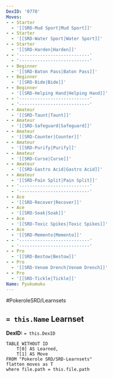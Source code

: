 ```yaml
---
DexID: '0770'
Moves:
- - Starter
  - '[[SRD-Mud Sport|Mud Sport]]'
- - Starter
  - '[[SRD-Water Sport|Water Sport]]'
- - Starter
  - '[[SRD-Harden|Harden]]'
- - '---------------------------'
  - '---------------------------'
- - Beginner
  - '[[SRD-Baton Pass|Baton Pass]]'
- - Beginner
  - '[[SRD-Bide|Bide]]'
- - Beginner
  - '[[SRD-Helping Hand|Helping Hand]]'
- - '---------------------------'
  - '---------------------------'
- - Amateur
  - '[[SRD-Taunt|Taunt]]'
- - Amateur
  - '[[SRD-Safeguard|Safeguard]]'
- - Amateur
  - '[[SRD-Counter|Counter]]'
- - Amateur
  - '[[SRD-Purify|Purify]]'
- - Amateur
  - '[[SRD-Curse|Curse]]'
- - Amateur
  - '[[SRD-Gastro Acid|Gastro Acid]]'
- - Amateur
  - '[[SRD-Pain Split|Pain Split]]'
- - '---------------------------'
  - '---------------------------'
- - Ace
  - '[[SRD-Recover|Recover]]'
- - Ace
  - '[[SRD-Soak|Soak]]'
- - Ace
  - '[[SRD-Toxic Spikes|Toxic Spikes]]'
- - Ace
  - '[[SRD-Memento|Memento]]'
- - '---------------------------'
  - '---------------------------'
- - Pro
  - '[[SRD-Bestow|Bestow]]'
- - Pro
  - '[[SRD-Venom Drench|Venom Drench]]'
- - Pro
  - '[[SRD-Tickle|Tickle]]'
Name: Pyukumuku
---
```


#PokeroleSRD/Learnsets

## `= this.Name` Learnset

**DexID:** `= this.DexID`

```dataview
TABLE WITHOUT ID
    T[0] AS Learned,
    T[1] AS Move
FROM "Pokerole SRD/SRD-Learnsets"
flatten moves as T
where file.path = this.file.path
```
